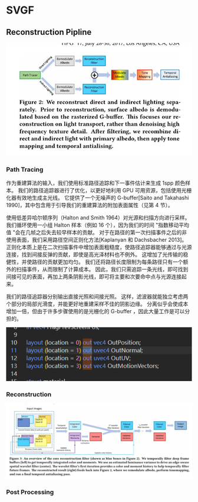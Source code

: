 # SVGF

## Reconstruction Pipline

![alt text](SVGF_1.jpg)

### Path Tracing

作为重建算法的输入，我们使用标准路径追踪和下一事件估计来生成 1spp 颜色样本。 我们的路径追踪器进行了优化，以更好地利用 GPU 可用资源，包括使用光栅化器有效地生成主光线。 它提供了一个无噪声的 G-buffer[Saito and Takahashi 1990]，其中包含用于引导我们的重建算法的附加表面属性（见第 4 节）。

使用低差异哈尔顿序列（Halton and Smith 1964）对光源和扫描方向进行采样。 我们循环使用一小组 Halton 样本（例如 16 个），因为我们的时间 "指数移动平均值 "会在几帧之后失去较早样本的贡献。 对于在路径的第一次扫描事件之后的非使用表面，我们采用路径空间正则化方法[Kaplanyan 和 Dachsbacher 2013]。 正则化本质上是在二次扫描事件中增加表面粗糙度，使路径追踪器能够通过与光源连接，找到间接反弹的贡献，即使是高光泽材料也不例外。 这增加了光传输的稳健性，并使路径的贡献更加均匀。 我们还将路径长度限制为每条路径只有一个额外的扫描事件，从而限制了计算成本。 因此，我们只需追踪一条光线，即可找到间接可见的表面，再加上两条阴影光线，即可将主要和次要命中点与光源连接起来。

我们的路径追踪器分别输出直接光照和间接光照。 这样，滤波器就能独立考虑两个部分的局部光滑度，并能更好地重建采样不佳的阴影边缘。 分离似乎会使成本增加一倍，但由于许多步骤使用的是光栅化的 G-buffer ，因此大量工作是可以分担的。

![alt text](image.png)

### Reconstruction

![alt text](SVGF_2.jpg)

### Post Processing
